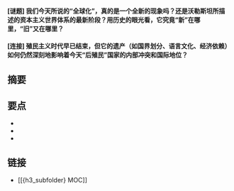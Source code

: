 #### [谜题] 我们今天所说的“全球化”，真的是一个全新的现象吗？还是沃勒斯坦所描述的资本主义世界体系的最新阶段？用历史的眼光看，它究竟“新”在哪里，“旧”又在哪里？


#### [连接] 殖民主义时代早已结束，但它的遗产（如国界划分、语言文化、经济依赖）如何仍然深刻地影响着今天“后殖民”国家的内部冲突和国际地位？


## 摘要


## 要点

- 
- 
- 

## 链接

- [[{h3_subfolder} MOC]]
